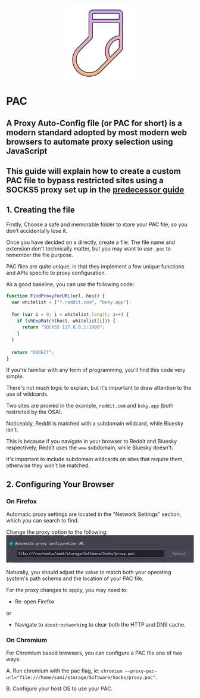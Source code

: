 <p align="center">
  <img src="https://raw.githubusercontent.com/OSA-Socks/.github/refs/heads/main/assets/Logo.png" alt="Logo" width="200"/>
</p>

# PAC

## A Proxy Auto-Config file (or **PAC** for short) is a modern standard adopted by most modern web browsers to automate proxy selection using JavaScript

## This guide will explain how to create a custom PAC file to bypass restricted sites using a SOCKS5 proxy set up in the [predecessor guide](https://github.com/OSA-Socks/Docker)

## 1. Creating the file

Firstly, Choose a safe and memorable folder to store your PAC file, so you don’t accidentally lose it.

Once you have decided on a directly, create a file. The file name and extension don't technically matter, but you may want to use `.pac` to remember the file purpose.

PAC files are quite unique, in that they implement a few unique functions and APIs specific to proxy configuration.

As a good baseline, you can use the following code:

```js
function FindProxyForURL(url, host) {
  var whitelist = ["*.reddit.com", "bsky.app"];

  for (var i = 0; i < whitelist.length; i++) {
    if (shExpMatch(host, whitelist[i])) {
      return "SOCKS5 127.0.0.1:1080";
    }
  }

  return "DIRECT";
}
```

If you're familiar with any form of programming, you'll find this code very simple.

There's not much logic to explain, but it's important to draw attention to the use of wildcards.

Two sites are proxied in the example, `reddit.com` and `bsky.app` (both restricted by the OSA).

Noticeably, Reddit is matched with a subdomain wildcard, while Bluesky isn't.

This is because if you navigate in your browser to Reddit and Bluesky respectively, Reddit uses the `www` subdomain, while Bluesky doesn't.

It's important to include subdomain wildcards on sites that require them, otherwise they won't be matched.

## 2. Configuring Your Browser

### On Firefox

Automatic proxy settings are located in the "Network Settings" section, which you can search to find.

Change the proxy option to the following:
![Two UI elements are shown, a checked checkbox saying "Automatic proxy configuration URL" and a file input displaying a file:// path to a PAC file](proxy.png)

Naturally, you should adjust the value to match both your operating system's path schema and the location of your PAC file.

For the proxy changes to apply, you may need to:

- Re-open Firefox

or

- Navigate to `about:networking` to clear both the HTTP and DNS cache.

### On Chromium

For Chromium based browsers, you can configure a PAC file one of two ways:

A. Run chromium with the pac flag, ie: `chromium --proxy-pac-url="file:///home/sami/storage/Software/Socks/proxy.pac"`.

B. Configure your host OS to use your PAC.
